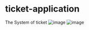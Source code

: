 # ticket-application
The System of ticket
![image](https://user-images.githubusercontent.com/52960810/114047413-4000cd00-98bc-11eb-9ed5-34f2ff4ac987.png)
![image](https://user-images.githubusercontent.com/52960810/114047608-6292e600-98bc-11eb-8311-6c26f8a0c15e.png)
